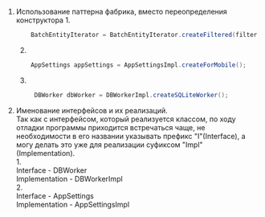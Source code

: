 1. Использование паттерна фабрика, вместо переопределения конструктора
	1.
	```Java
		BatchEntityIterator = BatchEntityIterator.createFiltered(filterOption)
	```
	2. 
	```Java
		AppSettings appSettings = AppSettingsImpl.createForMobile();
	```

	3. 
	```Java
		 DBWorker dbWorker = DBWorkerImpl.createSQLiteWorker();
	```

2. Именование интерфейсов и их реализаций.  
Так как с интерфейсом, который реализуется классом, по ходу отладки программы приходится встречаться чаще, не необходимости в его названии указывать префикс "I"(Interface), а могу делать это уже для реализации суфиксом "Impl"(Implementation).  
    1.  
        Interface - DBWorker  
		Implementation - DBWorkerImpl  
    2.  
		Interface - AppSettings  
		Implementation -  AppSettingsImpl  